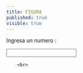```yaml
---
title: FIGURA
published: true
visible: true
---
```


<script type="text/javascript" >


    function recibir() {   
        
     var msj="";
    document.getElementById("nombre").innerHTML =msj;
    var max= document.getElementById("myInput").value;
    //Imprimir figuras de triangulos formados por asteriscos con ciclo for
    var f,c;
    //triangulo rectangulo recto a derechas
    
    for (f=1;f<=max;f++)
    {
        for(c=1;c<=f;c++)
           msj=msj+"*";
        msj=msj+"<br>";
    } 
    //document.write("<br>");
    
    //triangulo rectangulo invertido a izquierdas
    for (f=max-1;f>=1;f--)
    {
        for(c=1;c<=max-f;c++)
            msj=msj+"&nbsp&nbsp";
        for(c=1;c<=f;c++)
            msj=msj+"*";
      msj=msj+"<br>";
    }
    msj=msj+"<br>";
   // document.write("fin");
        document.getElementById("nombre").innerHTML = msj;       

}


/*
        var numero = document.getElementById("texto").value;
        document.getElementById("txt").innerText = numero;
        var n = (numero / 2);

            if (numero % 2 == 0) {
               // document.write("ERROR, Ingrese un numero impar");
               
            }
            else {
                for (var i = 0; i <= n; i++) {
                    for (var j = 0; j < i + 1; j++) {
                        document.write("*");
                    }
                    document.write("<br>");
                }

                for (var i = 1; i <= n; i++) {
                    for (var j = 0; j <= n; j++) {
                        if (j < i) {
                            document.write("&nbsp&nbsp");
                        }
                        else {
                            document.write("*");
                        }
                    }
                    document.write("<br>");
                }
            }
            document.write("<br>");
            document.write("<br>");
        //    document.write('<a href="figura.html">Regresar</a>');
        }


*/
    //}
</script> 


<body>

Ingresa un numero :

<input type="text" id="myInput"  onkeyup="recibir()">
<p id="nombre" style="color:blue;"></p>
<form id="formulario" name="formu">
    	
    	<br>
<!--      Ingresa un numero :
<input type="text" id="texto" onchange="recibir()"/> <!--donde escribe el numero 
-->
<br>
<div id="txt"></div>
</form>
<p id="txt"></p>

</body>


